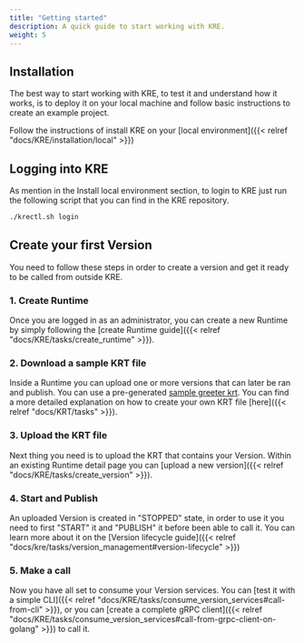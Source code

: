 ```yaml
---
title: "Getting started"
description: A quick guide to start working with KRE.
weight: 5
---
```


## Installation

The best way to start working with KRE, to test it and understand how it works, is to deploy it on your local machine and follow basic instructions to create an example project.

Follow the instructions of install KRE on your [local environment]({{< relref "docs/KRE/installation/local" >}})


## Logging into KRE

As mention in the Install local environment section, to login to KRE just run the following script that you can find in the KRE repository.

```bash
./krectl.sh login 
```

## Create your first Version

You need to follow these steps in order to create a version and get it ready to be called from outside KRE.


### 1. Create Runtime

Once you are logged in as an administrator, you can create a new Runtime by simply following the [create Runtime guide]({{< relref "docs/KRE/tasks/create_runtime" >}}).


### 2. Download a sample KRT file

Inside a Runtime you can upload one or more versions that can later be ran and publish. You can use a pre-generated [sample greeter krt](/website/krts/greeter-v1.krt). You can find a more detailed explanation on how to create your own KRT file [here]({{< relref "docs/KRT/tasks" >}}).


### 3. Upload the KRT file

Next thing you need is to upload the KRT that contains your Version. Within an existing Runtime detail page you can [upload a new version]({{< relref "docs/KRE/tasks/create_version" >}}).


### 4. Start and Publish

An uploaded Version is created in "STOPPED" state, in order to use it you need to first "START" it and "PUBLISH" it before been able to call it. You can learn more about it on the [Version lifecycle guide]({{< relref "docs/kre/tasks/version_management#version-lifecycle" >}}) 


### 5. Make a call

Now you have all set to consume your Version services. You can [test it with a simple CLI]({{< relref "docs/KRE/tasks/consume_version_services#call-from-cli" >}}), or you can [create a complete gRPC client]({{< relref "docs/KRE/tasks/consume_version_services#call-from-grpc-client-on-golang" >}}) to call it. 
